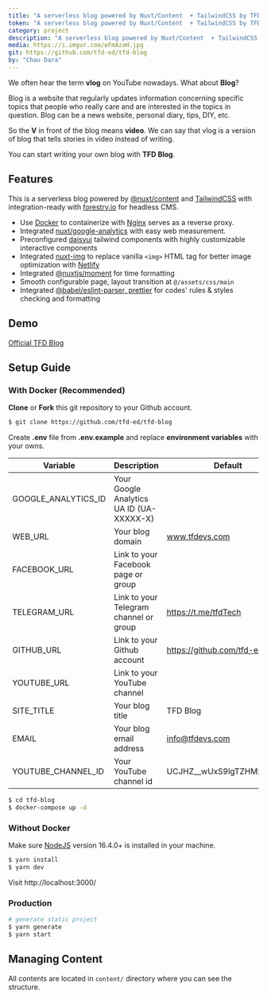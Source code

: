 ```yaml
---
title: "A serverless blog powered by Nuxt/Content  + TailwindCSS by TFD"
token: "A serverless blog powered by Nuxt/Content  + TailwindCSS by TFD"
category: project
description: "A serverless blog powered by Nuxt/Content  + TailwindCSS by TFD"
media: https://i.imgur.com/eFmAzaH.jpg
git: https://github.com/tfd-ed/tfd-blog
by: "Chau Dara"
---
```

We often hear the term **vlog** on YouTube nowadays. What about **Blog**?

Blog is a website that regularly updates information concerning specific topics that people who really care and are interested in the topics in question. Blog can be a news website, personal diary, tips, DIY, etc.

So the **V** in front of the blog means **video**. We can say  that vlog is a version of blog that tells stories in video instead of writing.

You can start writing your own blog with **TFD Blog**.

## Features

This is a serverless blog powered by [@nuxt/content](https://content.nuxtjs.org/) and  [TailwindCSS](https://tailwindcss.com/)  with integration-ready with [forestry.io](https://forestry.io/) for headless CMS.

- Use [Docker](https://www.docker.com/) to containerize with [Nginx](https://www.nginx.com/) serves as a reverse proxy.
-  Integrated [nuxt/google-analytics](https://google-analytics.nuxtjs.org/) with easy web measurement.
- Preconfigured [daisyui](https://daisyui.com/) tailwind components with highly customizable interactive components
- Integrated [nuxt-img](https://image.nuxtjs.org/components/nuxt-img/) to replace vanilla  ``<img>`` HTML tag for better image optimization with [Netlify](https://www.netlify.com/)
- Integrated [@nuxtjs/moment](https://www.npmjs.com/package/@nuxtjs/moment) for time formatting
- Smooth configurable page, layout transition at ``@/assets/css/main``
- Integrated [@babel/eslint-parser, prettier](https://www.npmjs.com/package/@babel/eslint-parser) for codes' rules & styles checking and formatting

## Demo
[Official TFD Blog](https://tfdevs.com)

## Setup Guide
### With Docker (Recommended)
**Clone** or **Fork** this git repository to your Github account.
```bash  
$ git clone https://github.com/tfd-ed/tfd-blog  
````  
Create **.env** file from **.env.example** and replace **environment variables** with your owns.

| Variable            | Description                              | Default                   |
|---------------------|------------------------------------------|---------------------------|
| GOOGLE_ANALYTICS_ID | Your Google Analytics UA ID (UA-XXXXX-X) |                           |
| WEB_URL             | Your blog domain                         | www.tfdevs.com            |
| FACEBOOK_URL        | Link to your Facebook page or group      |                           |
| TELEGRAM_URL        | Link to your Telegram channel or group   | https://t.me/tfdTech      |
| GITHUB_URL          | Link to your Github account              | https://github.com/tfd-ed |
| YOUTUBE_URL         | Link to your YouTube channel             |                           |
| SITE_TITLE          | Your blog title                          | TFD Blog                  |
| EMAIL               | Your blog email address                  | info@tfdevs.com           |
| YOUTUBE_CHANNEL_ID  | Your YouTube channel id                  | UCJHZ__wUxS9lgTZHMxpMJcQ  |


```bash    
$ cd tfd-blog   
$ docker-compose up -d   
````  

### Without Docker
Make sure [NodeJS](https://nodejs.dev/) version 16.4.0+ is installed in your machine.
```bash      
$ yarn install  
$ yarn dev  
````  
Visit http://localhost:3000/

### Production
```bash  
# generate static project  
$ yarn generate  
$ yarn start  
```  

## Managing Content

All contents are located in `content/` directory where you can see the structure.
